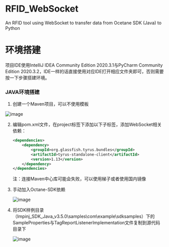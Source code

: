 # RFID_WebSocket
An RFID tool using WebSocket to transfer data from Ocetane SDK (Java) to Python
# 环境搭建

项目IDE使用IntelliJ IDEA Community Edition 2020.3.1与PyCharm Community Edition 2020.3.2，IDE一样的话直接使用对应IDE打开相应文件夹即可，否则需要按一下步骤搭建环境。

### JAVA环境搭建

1. 创建一个Maven项目，可以不使用模板

![image](https://cdn.jsdelivr.net/gh/brokengun1001/Hello-World@master/RFID_WebSocket/image.2veckkeirys0.png)

2. 编辑pom.xml文件，在project标签下添加以下子标签，添加WebSocket相关依赖：

   ```xml
   <dependencies>
       <dependency>
           <groupId>org.glassfish.tyrus.bundles</groupId>
           <artifactId>tyrus-standalone-client</artifactId>
           <version>1.13</version>
       </dependency>
   </dependencies>
   ```

   注：连接Maven中心库可能会失败，可以使用梯子或者使用国内镜像

3. 手动加入Octane-SDK依赖

   ![image](https://cdn.jsdelivr.net/gh/brokengun1001/Hello-World@master/RFID_WebSocket/image.6mw5o4n0f3k0.png)

4. 将SDK样例目录（Impinj_SDK_Java_v3.5.0\samples\com\example\sdksamples）下的SampleProperties与TagReportListenerImplementation文件复制到源代码目录下

   ![image](https://cdn.jsdelivr.net/gh/brokengun1001/Hello-World@master/RFID_WebSocket/image.4yasalna1f00.png)

